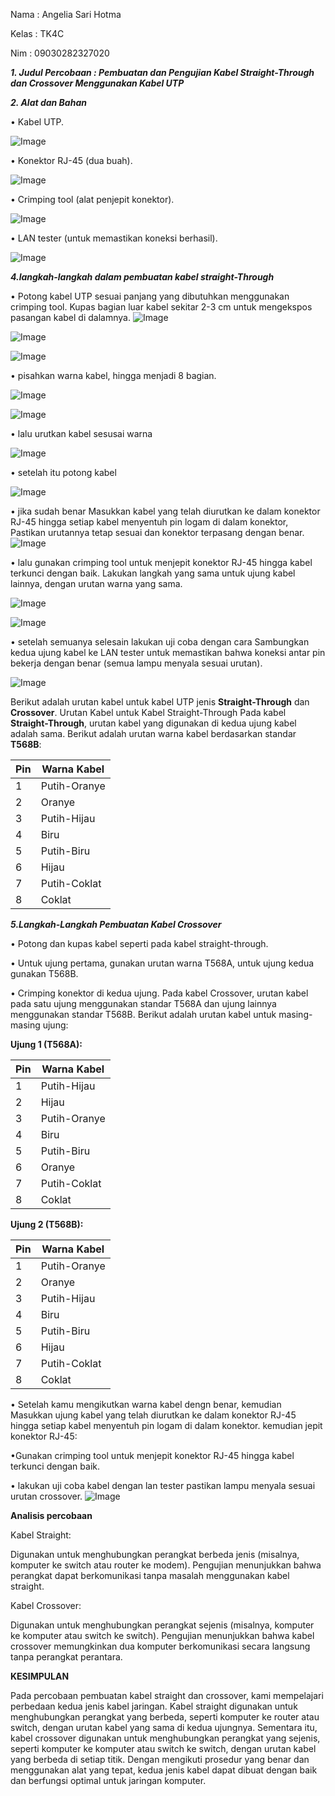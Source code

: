 Nama : Angelia Sari Hotma

Kelas : TK4C

Nim : 09030282327020

***1. Judul Percobaan : Pembuatan dan Pengujian Kabel Straight-Through dan Crossover Menggunakan Kabel UTP***

***2. Alat dan Bahan***
   
   • Kabel UTP.
   
   ![Image](https://github.com/user-attachments/assets/315ec7c7-a8e8-4d3e-bf9e-b5f29ec7668f)


   • Konektor RJ-45 (dua buah).
   
   ![Image](https://github.com/user-attachments/assets/a414568b-68bd-41a9-87d3-4e32ae48bf15)
   
   • Crimping tool (alat penjepit konektor).
   
   ![Image](https://github.com/user-attachments/assets/532751ea-d305-4f51-a9e7-924567eb10fa)
   

   • LAN tester (untuk memastikan koneksi berhasil).
   
   ![Image](https://github.com/user-attachments/assets/bf1f58cd-fb8b-419a-9c48-cde99f3103fe)
   
***4.langkah-langkah dalam pembuatan kabel straight-Through***
   
• Potong kabel UTP sesuai panjang yang dibutuhkan menggunakan crimping tool.
  Kupas bagian luar kabel sekitar 2-3 cm untuk mengekspos pasangan kabel di dalamnya.
![Image](https://github.com/user-attachments/assets/88287805-c2dd-45c7-8328-9e51b34f2334)

![Image](https://github.com/user-attachments/assets/0b26e7ab-d3bb-41d4-aa70-db7dbd7137dd)

![Image](https://github.com/user-attachments/assets/c5715170-9ab4-44f3-943f-5ec3575d4612)

  
• pisahkan warna kabel,  hingga menjadi 8 bagian. 

![Image](https://github.com/user-attachments/assets/c5715170-9ab4-44f3-943f-5ec3575d4612)

![Image](https://github.com/user-attachments/assets/23987481-06aa-4df8-aa66-f58358362b59)

• lalu urutkan kabel sesusai warna

![Image](https://github.com/user-attachments/assets/4f4e9610-bf1c-400b-b1b9-abb592028131)

• setelah itu potong kabel

![Image](https://github.com/user-attachments/assets/7a59b4be-6401-4bf0-9ed4-1c40502a0235)


• jika sudah benar Masukkan kabel yang telah diurutkan ke dalam konektor RJ-45 hingga setiap kabel menyentuh pin logam di dalam konektor, Pastikan urutannya tetap sesuai dan konektor terpasang dengan benar.
![Image](https://github.com/user-attachments/assets/71a5af92-e5ae-4f8c-ba7e-4b46aa8bc727)

• lalu gunakan crimping tool untuk menjepit konektor RJ-45 hingga kabel terkunci dengan baik.
  Lakukan langkah yang sama untuk ujung kabel lainnya, dengan urutan warna yang sama.

![Image](https://github.com/user-attachments/assets/17251f20-da31-4c6b-a944-f37b20451d79)

![Image](https://github.com/user-attachments/assets/7b36e62a-2f5e-4674-89e8-c01ac839f875)

• setelah semuanya selesain lakukan uji coba dengan cara Sambungkan kedua ujung kabel ke LAN tester untuk memastikan bahwa koneksi antar pin bekerja dengan benar (semua lampu menyala sesuai urutan).

![Image](https://github.com/user-attachments/assets/9f23e702-6a4e-4f08-8a65-5942f74481f6)

Berikut adalah urutan kabel untuk kabel UTP jenis **Straight-Through** dan **Crossover**.
Urutan Kabel untuk Kabel Straight-Through
Pada kabel **Straight-Through**, urutan kabel yang digunakan di kedua ujung kabel adalah sama. Berikut adalah urutan warna kabel berdasarkan standar **T568B**:


| Pin | Warna Kabel          |
|-----|----------------------|
| 1   | Putih-Oranye         |
| 2   | Oranye               |
| 3   | Putih-Hijau          |
| 4   | Biru                 |
| 5   | Putih-Biru           |
| 6   | Hijau                |
| 7   | Putih-Coklat         |
| 8   | Coklat               |



***5.Langkah-Langkah Pembuatan Kabel Crossover***

• Potong dan kupas kabel seperti pada kabel straight-through.

• Untuk ujung pertama, gunakan urutan warna T568A, untuk ujung kedua gunakan T568B. 

• Crimping konektor di kedua ujung. Pada kabel Crossover, urutan kabel pada satu ujung menggunakan standar T568A dan ujung lainnya menggunakan standar T568B. Berikut adalah 
urutan kabel untuk masing-masing ujung:

**Ujung 1 (T568A):**

| Pin | Warna Kabel          |
|-----|----------------------|
| 1   | Putih-Hijau          |
| 2   | Hijau                |
| 3   | Putih-Oranye         |
| 4   | Biru                 |
| 5   | Putih-Biru           |
| 6   | Oranye               |
| 7   | Putih-Coklat         |
| 8   | Coklat               |

**Ujung 2 (T568B):**

| Pin | Warna Kabel          |
|-----|----------------------|
| 1   | Putih-Oranye         |
| 2   | Oranye               |
| 3   | Putih-Hijau          |
| 4   | Biru                 |
| 5   | Putih-Biru           |
| 6   | Hijau                |
| 7   | Putih-Coklat         |
| 8   | Coklat               |

• Setelah kamu mengikutkan warna kabel dengn benar, kemudian Masukkan ujung kabel yang telah diurutkan ke dalam konektor RJ-45 hingga setiap kabel menyentuh pin logam di 
  dalam konektor. kemudian jepit konektor RJ-45: 

•Gunakan crimping tool untuk menjepit konektor RJ-45 hingga kabel terkunci dengan baik.

• lakukan uji coba kabel dengan lan tester pastikan lampu menyala sesuai urutan crossover.
 ![Image](https://github.com/user-attachments/assets/bf1f58cd-fb8b-419a-9c48-cde99f3103fe)

**Analisis percobaan**

Kabel Straight:

Digunakan untuk menghubungkan perangkat berbeda jenis (misalnya, komputer ke switch atau router ke modem).
Pengujian menunjukkan bahwa perangkat dapat berkomunikasi tanpa masalah menggunakan kabel straight.

Kabel Crossover:

Digunakan untuk menghubungkan perangkat sejenis (misalnya, komputer ke komputer atau switch ke switch).
Pengujian menunjukkan bahwa kabel crossover memungkinkan dua komputer berkomunikasi secara langsung tanpa perangkat perantara.

**KESIMPULAN**

Pada percobaan pembuatan kabel straight dan crossover, kami mempelajari perbedaan kedua jenis kabel jaringan. 
Kabel straight digunakan untuk menghubungkan perangkat yang berbeda, seperti komputer ke router atau switch, dengan urutan kabel yang sama di kedua ujungnya.
Sementara itu, kabel crossover digunakan untuk menghubungkan perangkat yang sejenis, seperti komputer ke komputer atau switch ke switch, dengan urutan kabel yang berbeda di setiap titik.
Dengan mengikuti prosedur yang benar dan menggunakan alat yang tepat, kedua jenis kabel dapat dibuat dengan baik dan berfungsi optimal untuk jaringan komputer.
